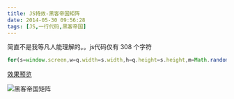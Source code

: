 ```yaml
---
title: JS特效-黑客帝国矩阵
date: 2014-05-30 09:56:28
tags: [JS,一行代码,黑客帝国]
---
```


简直不是我等凡人能理解的。。js代码仅有 308 个字符

````javascript
for(s=window.screen,w=q.width=s.width,h=q.height=s.height,m=Math.random,p=[],i=0;i<256;p[i++]=1);setInterval('9Style=\'rgba(0,0,0,.05)\'9Rect(0,0,w,h)9Style=\'#0F0\';p.map(function(v,i){9Text(String.fromCharCode(3e4+m()*33),i*10,v);p[i]=v>758+m()*1e4?0:v+10})'.split(9).join(';q.getContext(\'2d\').fill'),33)
````


[效果预览](/rdemo/matrix.html)

![黑客帝国矩阵](/images/matrix.png)
